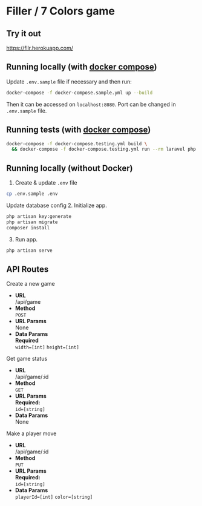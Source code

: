 # Filler / 7 Colors game

## Try it out
https://fllr.herokuapp.com/

## Running locally (with [docker compose](https://docs.docker.com/compose/install/))
Update `.env.sample` file if necessary and then run:
```bash
docker-compose -f docker-compose.sample.yml up --build
```
Then it can be accessed on `localhost:8080`. Port can be changed in `.env.sample` file.

## Running tests (with [docker compose](https://docs.docker.com/compose/install/))
```bash
docker-compose -f docker-compose.testing.yml build \ 
  && docker-compose -f docker-compose.testing.yml run --rm laravel php artisan test
```

## Running locally (without Docker)  
  1. Create & update `.env` file
```bash
cp .env.sample .env
```
Update database config
  2. Initialize app.
```bash
php artisan key:generate
php artisan migrate
composer install
```
  3. Run app.
```bash
php artisan serve
```

## API Routes
Create a new game
* **URL**  
  /api/game
* **Method**  
  `POST`
* **URL Params**  
  None
* **Data Params**  
  **Required**  
  `width=[int]`
  `height=[int]`

Get game status
* **URL**  
    /api/game/:id
* **Method**  
    `GET`
* **URL Params**  
  **Required:**  
    `id=[string]`
* **Data Params**  
     None

Make a player move
* **URL**  
  /api/game/:id
* **Method**  
  `PUT`
* **URL Params**  
  **Required:**  
  `id=[string]`
* **Data Params**  
  `playerId=[int]`
  `color=[string]`
